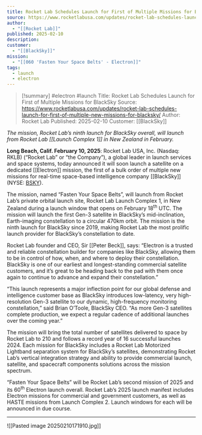 ```yaml
---
title: Rocket Lab Schedules Launch for First of Multiple Missions for BlackSky
source: https://www.rocketlabusa.com/updates/rocket-lab-schedules-launch-for-first-of-multiple-new-missions-for-blacksky/
author:
  - "[[Rocket Lab]]"
published: 2025-02-10
description: 
customer:
  - "[[BlackSky]]"
mission:
  - "[[060 'Fasten Your Space Belts' - Electron]]"
tags:
  - launch
  - electron
---
```


>[!summary]
> #electron #launch
>Title: Rocket Lab Schedules Launch for First of Multiple Missions for BlackSky
>Source: https://www.rocketlabusa.com/updates/rocket-lab-schedules-launch-for-first-of-multiple-new-missions-for-blacksky/
>Author: Rocket Lab
>Published: 2025-02-10
>Customer: [[BlackSky]]

*The mission, Rocket Lab’s ninth launch for BlackSky overall, will launch from Rocket Lab [[Launch Complex 1]] in New Zealand in February.*

**Long Beach, Calif. February 10, 2025**: Rocket Lab USA, Inc. (Nasdaq: RKLB) (“Rocket Lab” or “the Company”), a global leader in launch services and space systems, today announced it will soon launch a satellite on a dedicated [[Electron]] mission, the first of a bulk order of multiple new missions for real-time space-based intelligence company [[BlackSky]] (NYSE: [BSKY](https://ir.blacksky.com/)).

The mission, named “Fasten Your Space Belts”, will launch from Rocket Lab’s private orbital launch site, Rocket Lab Launch Complex 1, in New Zealand during a launch window that opens on February 18<sup>th</sup> UTC. The mission will launch the first Gen-3 satellite in BlackSky’s mid-inclination, Earth-imaging constellation to a circular 470km orbit. The mission is the ninth launch for BlackSky since 2019, making Rocket Lab the most prolific launch provider for BlackSky’s constellation to date.

Rocket Lab founder and CEO, Sir [[Peter Beck]], says: “Electron is a trusted and reliable constellation builder for companies like BlackSky, allowing them to be in control of how, when, and where to deploy their constellation. BlackSky is one of our earliest and longest-standing commercial satellite customers, and it’s great to be heading back to the pad with them once again to continue to advance and expand their constellation.”

“This launch represents a major inflection point for our global defense and intelligence customer base as BlackSky introduces low-latency, very high-resolution Gen-3 satellite to our dynamic, high-frequency monitoring constellation,” said Brian O’Toole, BlackSky CEO. “As more Gen-3 satellites complete production, we expect a regular cadence of additional launches over the coming year.”

The mission will bring the total number of satellites delivered to space by Rocket Lab to 210 and follows a record year of 16 successful launches 2024. Each mission for BlackSky includes a Rocket Lab Motorized Lightband separation system for BlackSky’s satellites, demonstrating Rocket Lab’s vertical integration strategy and ability to provide commercial launch, satellite, and spacecraft components solutions across the mission spectrum.

“Fasten Your Space Belts” will be Rocket Lab’s second mission of 2025 and its 60<sup>th</sup> Electron launch overall. Rocket Lab’s 2025 launch manifest includes Electron missions for commercial and government customers, as well as HASTE missions from Launch Complex 2. Launch windows for each will be announced in due course. 

---

![[Pasted image 20250210171910.jpg]]